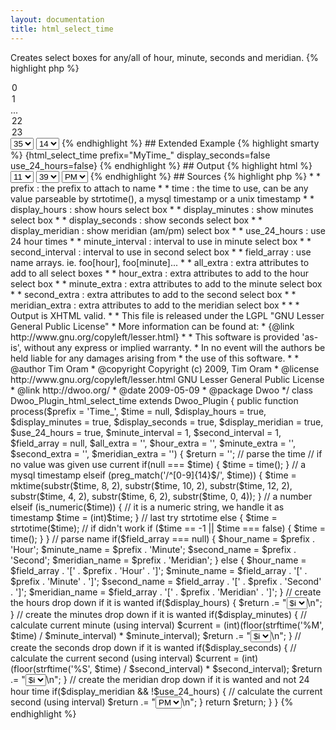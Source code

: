 ```yaml
---
layout: documentation
title: html_select_time
---
```


Creates select boxes for any/all of hour, minute, seconds and meridian.
{% highlight php %}
<?php
html_select_time( [$prefix = "Time_", [$time = null, [$display_hours = true, [$display_minutes = true,[$display_seconds = true, [$display_meridian = true, [$use_24_hours = true, [$minute_interval = 1,[$second_interval = 1, [$field_array = null, [$all_extra = "", [$hour_extra = "", [$minute_extra = "",[$second_extra = "", [$meridian_extra = ""]]]]]]]]]]]]]]] )
{% endhighlight %}

* **prefix**: the prefix to attach to name
* **time**: the time to use, can be any value parseable by strtotime(), a mysql timestamp or a unix timestamp
* **display_hours**: show hours select box
* **display_minutes**: show minutes select box
* **display_seconds**: show seconds select box
* **display_meridian**: show meridian (am/pm) select box
* **use_24_hours**: use 24 hour times
* **minute_interval**: interval to use in minute select box
* **second_interval**: interval to use in second select box
* **field_array**: use name arrays. ie. foo[hour], foo[minute]...
* **all_extra**: extra attributes to add to all select boxes
* **hour_extra**: extra attributes to add to the hour select box
* **minute_extra**: extra attributes to add to the minute select box
* **second_extra**: extra attributes to add to the second select box
* **meridian_extra**: extra attributes to add to the meridian select box

## Basic Usage
{% highlight smarty %}
{html_select_time}
{% endhighlight %}

## Output
{% highlight html %}
<select name='Time_Hour'>
 <option value='0'>0</option>
 <option value='1'>1</option>
 ...
 <option value='22'>22</option>
 <option value='23' selected='selected'>23</option>
</select>
<select name='Time_Minute'>
 <option value='0'>0</option>
 <option value='1'>1</option>
 ...
 <option value='35' selected='selected'>35</option>
 <option value='36'>36</option>
 ...
 <option value='58'>58</option>
 <option value='59'>59</option>
</select>
<select name='Time_Second'>
 <option value='0'>0</option>
 <option value='1'>1</option>
 ...
 <option value='14' selected='selected'>14</option>
 <option value='15'>15</option>
 ...
 <option value='58'>58</option>
 <option value='59'>59</option>
</select>
{% endhighlight %}

## Extended Example
{% highlight smarty %}
{html_select_time prefix="MyTime_" display_seconds=false use_24_hours=false}
{% endhighlight %}

## Output
{% highlight html %}
<select name='MyTime_Hour'  >
 <option value='1'>1</option>
 ...
 <option value='11' selected='selected'>11</option>
 <option value='12'>12</option>
</select>
<select name='MyTime_Minute'  >
 <option value='0'>0</option>
 <option value='1'>1</option>
 ...
 <option value='38'>38</option>
 <option value='39' selected='selected'>39</option>
 ...
 <option value='58'>58</option>
 <option value='59'>59</option>
</select>
<select name='MyTime_Meridian'>
 <option value='am'>AM</option>
 <option value='pm' selected='selected'>PM</option>
</select>
{% endhighlight %}

## Sources
{% highlight php %}
<?php
/**
 * Creates select boxes for any/all of hour, minute, seconds and meridian.
 * <pre>
 *  * prefix : the prefix to attach to name
 *  * time : the time to use, can be any value parseable by strtotime(), a mysql timestamp or a unix timestamp
 *  * display_hours : show hours select box
 *  * display_minutes : show minutes select box
 *  * display_seconds : show seconds select box
 *  * display_meridian : show meridian (am/pm) select box
 *  * use_24_hours : use 24 hour times
 *  * minute_interval : interval to use in minute select box
 *  * second_interval : interval to use in second select box
 *  * field_array : use name arrays. ie. foo[hour], foo[minute]...
 *  * all_extra : extra attributes to add to all select boxes
 *  * hour_extra : extra attributes to add to the hour select box
 *  * minute_extra : extra attributes to add to the minute select box
 *  * second_extra : extra attributes to add to the second select box
 *  * meridian_extra : extra attributes to add to the meridian select box
 * </pre>
 *
 * Output is XHTML valid.
 *
 * This file is released under the LGPL "GNU Lesser General Public License"
 * More information can be found at:
 * {@link http://www.gnu.org/copyleft/lesser.html}
 *
 * This software is provided 'as-is', without any express or implied warranty.
 * In no event will the authors be held liable for any damages arising from
 * the use of this software.
 *
 * @author     Tim Oram <mitmaro@mitmaro.ca>
 * @copyright  Copyright (c) 2009, Tim Oram
 * @license    http://www.gnu.org/copyleft/lesser.html  GNU Lesser General Public License
 * @link       http://dwoo.org/
 * @date       2009-05-09
 * @package    Dwoo
 */
 
class Dwoo_Plugin_html_select_time extends Dwoo_Plugin
{
	public function process($prefix = 'Time_', $time = null, $display_hours = true, $display_minutes = true, $display_seconds = true, $display_meridian = true, $use_24_hours = true, $minute_interval = 1, $second_interval = 1, $field_array = null, $all_extra = '', $hour_extra = '', $minute_extra = '', $second_extra = '', $meridian_extra = '') {
 
		$return = '';
		// parse the time
 
		// if no value was given use current
		if(null === $time) {
			$time = time();
		}
		// a mysql timestamp
		elseif (preg_match('/^[0-9]{14}$/', $time)) {
			$time = mktime(substr($time, 8, 2), substr($time, 10, 2), substr($time, 12, 2),
				substr($time, 4, 2), substr($time, 6, 2), substr($time, 0, 4));
		}
		// a number
		elseif (is_numeric($time)) {
		    // it is a numeric string, we handle it as timestamp
		    $time = (int)$time;
		}
		// last try strtotime
		else {
			$time = strtotime($time);
			// if didn't work
			if ($time == -1 || $time === false) {
				$time = time();
			}
		}
 
		// parse name
		if($field_array === null) {
			$hour_name = $prefix . 'Hour';
			$minute_name = $prefix . 'Minute';
			$second_name = $prefix . 'Second';
			$meridian_name = $prefix . 'Meridian';
		}
		else {
			$hour_name = $field_array . '[' . $prefix . 'Hour' . ']';
			$minute_name = $field_array . '[' . $prefix . 'Minute' . ']';
			$second_name = $field_array . '[' . $prefix . 'Second' . ']';
			$meridian_name = $field_array . '[' . $prefix . 'Meridian' . ']';
		}
 
		// create the hours drop down if it is wanted
		if($display_hours) {
			$return .= "<select name='$hour_name' $hour_extra $all_extra>\n";
			if($use_24_hours) {
				// get the current hour
				$current = strftime('%H', $time);
				// for all 24 hours
				for($i = 0; $i < 24; $i++) {
					// select the one that is current
					if($current == $i) {
						$return .= "	<option value='$i' selected='selected'>$i</option>\n";
					}
					else {
						$return .= "	<option value='$i'>$i</option>\n";
					}
				}
			}
			else {
				// get the current hour
				$cur_hour = strftime('%I', $time);
				// for all 12 hours
				for($i = 1; $i < 13; $i++) {
					// select the one that is current
					if($cur_hour == $i) {
						$return .= "	<option value='$i' selected='selected'>$i</option>\n";
					}
					else {
						$return .= "	<option value='$i'>$i</option>\n";
					}
				}
			}
			$return .= "</select>\n";
		}
 
		// create the minutes drop down if it is wanted
		if($display_minutes) {
			// calculate current minute (using interval)
			$current = (int)(floor(strftime('%M', $time) / $minute_interval) * $minute_interval);
			$return .= "<select name='$minute_name' $minute_extra $all_extra>\n";
			// for each minute
			for($i = 0; $i <= 59; $i += $minute_interval) {
				// select the current
				if($current == $i) {
					$return .= "	<option value='$i' selected='selected'>$i</option>\n";
				}
				else {
					$return .= "	<option value='$i'>$i</option>\n";
				}
			}
			$return .= "</select>\n";
		}
 
		// create the seconds drop down if it is wanted
		if($display_seconds) {
			// calculate the current second (using interval)
			$current = (int)(floor(strftime('%S', $time) / $second_interval) * $second_interval);
			$return .= "<select name='$second_name' $second_extra $all_extra>\n";
			// for each second
			for($i = 0; $i <= 59; $i += $second_interval) {
				// select the current second
				if($current == $i) {
					$return .= "	<option value='$i' selected='selected'>$i</option>\n";
				}
				else {
					$return .= "	<option value='$i'>$i</option>\n";
				}
			}
			$return .= "</select>\n";
		}
 
		// create the meridian drop down if it is wanted and not 24 hour time
		if($display_meridian && !$use_24_hours) {
			// calculate the current second (using interval)
			$return .= "<select name='$meridian_name' $meridian_extra $all_extra>\n";
			if(strftime('%P', $time) == 'am') {
				$return .= '	<option value=\'am\' selected=\'selected\'>AM</option>' . "\n";
				$return .= '	<option value=\'pm\'>PM</option>' . "\n";
			}
			else {
				$return .= '	<option value=\'am\'>AM</option>' . "\n";
				$return .= '	<option value=\'pm\' selected=\'selected\'>PM</option>' . "\n";
			}
			$return .= "</select>\n";
		}
 
 
		return $return;
	}
}
{% endhighlight %}
